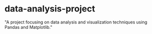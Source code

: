 # data-analysis-project
"A project focusing on data analysis and visualization techniques using Pandas and Matplotlib."
